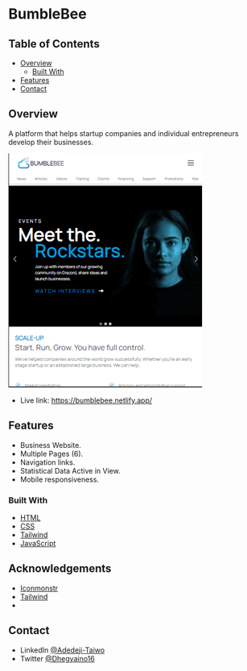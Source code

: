 
# BumbleBee

<!-- TABLE OF CONTENTS -->

## Table of Contents

- [Overview](#overview)
  - [Built With](#built-with)
- [Features](#features)
- [Contact](#contact)

<!-- OVERVIEW -->
## Overview
<!--Introduce your projects by taking a screenshot or a gif. Try to tell visitors a story about your project by answering:-->

A platform that helps startup companies and individual entrepreneurs develop their businesses.

![Screenshot](https://github.com/Adedeji-Taiwo/BumbleBee/blob/main/assets/Screenshot%202021-08-31%20100127.png)
  
- Live link: https://bumblebee.netlify.app/

## Features

- Business Website.
- Multiple Pages (6).
- Navigation links.
- Statistical Data Active in View.
- Mobile responsiveness.

### Built With

<!-- This section should list any major frameworks that you built your project using. Here are a few examples.-->

- [HTML](https://www.w3schools.com/html/)
- [CSS](https://www.w3schools.com/css/default.asp)
-  [Tailwind](https://tailwindcss.com)
- [JavaScript](https://www.w3schools.com/js/default.asp)


<!-- This section should list any articles or add-ons/plugins that helps you to complete the project. This is optional but it will help you in the future. For exmpale -->
## Acknowledgements
 - [Iconmonstr](https://iconmonstr.com)
 - [Tailwind](https://tailwindcss.com)
 - 

## Contact

<!--- Website [your-website.com](https://{your-web-site-link})-->
- LinkedIn [@Adedeji-Taiwo](https://{linkedin.com/in/adedeji-taiwo})
- Twitter [@Dhegyaino16](https://{twitter.com/Dhegyaino16})  
